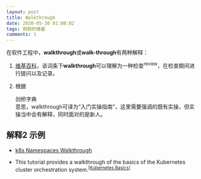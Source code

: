 ```yaml
---
layout: post
title: Walkthrough
date: 2020-05-30 01:08:02
tags: 鸦鸦的维基
comments: 1
---
```




在软件工程中，**walkthrough**或**walk-through**有两种解释：

1. [维基百科](https://zh.wikipedia.org/wiki/Walkthrough%EF%BC%88%E8%BD%AF%E4%BB%B6%E5%B7%A5%E7%A8%8B%EF%BC%89)，该词条下**walkthrough**可以理解为一种检查<sup>review</sup>，在检查期间进行提问以及记录。

2. 根据<div data-title="a step-by-step demonstration of a procedure or process or a step-by-step explanation of it as a novice attempts it.">剑桥字典</div>意思，walkthrough可译为“入门实操指南”，这里需要强调的既有实操，但实操当中会有解释，同时面对的是新人。

   
  
## 解释2 示例

- [k8s Namespaces Walkthrough](https://kubernetes.io/docs/tasks/administer-cluster/namespaces-walkthrough/)

- This tutorial provides a walkthrough of the basics of the Kubernetes cluster orchestration system.<sup>[[Kubernetes Basics](https://kubernetes.io/docs/tutorials/kubernetes-basics/)]</sup>







